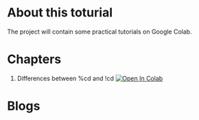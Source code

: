 # About this toturial
The project will contain some practical tutorials on Google Colab.

# Chapters
1. Differences between %cd and !cd
[![Open In Colab](https://colab.research.google.com/assets/colab-badge.svg)](https://colab.research.google.com/github/eefengwei/colab_tutorials/blob/main/colab_tutorial_cd.ipynb)

# Blogs
